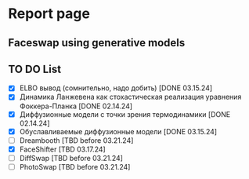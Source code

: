# Report page
## Faceswap using generative models



## TO DO List
- [X] ELBO вывод (сомнительно, надо добить)  [DONE 03.15.24]
- [x] Динамика Ланжевена как стохастическая реализация уравнения Фоккера-Планка [DONE 02.14.24]
- [x] Диффузионные модели с точки зрения термодинамики [DONE 02.14.24]
- [X] Обуславливаемые диффузионные модели [DONE 03.15.24]
- [ ] Dreambooth [TBD before 03.21.24]
- [X] FaceShifter [TBD 03.17.24]
- [ ] DiffSwap [TBD before 03.21.24]
- [ ] PhotoSwap [TBD before 03.21.24]
